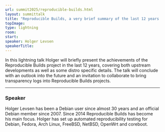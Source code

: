 ```yaml
---
url: summit2025/reproducible-builds.html
layout: summittalk
title: "Reproducible Builds, a very brief summary of the last 12 years and a glimpse into the future"
topImage:
type: lightning
room:
start:
speaker: Holger Levsen
speakerTitle:
---
```


<div class="font-google font-medium">

In this lightning talk Holger will briefly present the achievements of the
Reproducible Builds project in the last 12 years, covering both upstream
developments as well as some distro specific details. The talk will conclude
with an outlook into the future and an invitation to collaborate to bring
transparency logs into Reproducible Builds projects.

---

### Speaker

Holger Levsen has been a Debian user since almost 30 years and an official
Debian member since 2007. Since 2014 Reproducible Builds has become his main
focus. Holger has set up automated reproducibility testing for Debian, Fedora,
Arch Linux, FreeBSD, NetBSD, OpenWrt and coreboot.

</div>
